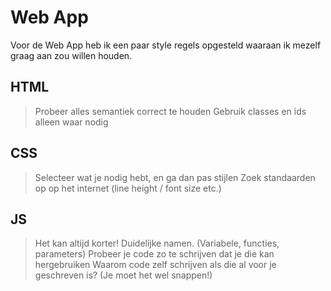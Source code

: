 # Web App

Voor de Web App heb ik een paar style regels opgesteld waaraan ik mezelf graag aan zou willen houden.

## HTML

> Probeer alles semantiek correct te houden
> Gebruik classes en ids alleen waar nodig
> 

## CSS

> Selecteer wat je nodig hebt, en ga dan pas stijlen
> Zoek standaarden op op het internet (line height / font size etc.)
> 

## JS

> Het kan altijd korter!
> Duidelijke namen. (Variabele, functies, parameters)
> Probeer je code zo te schrijven dat je die kan hergebruiken
> Waarom code zelf schrijven als die al voor je geschreven is? (Je moet het wel snappen!)